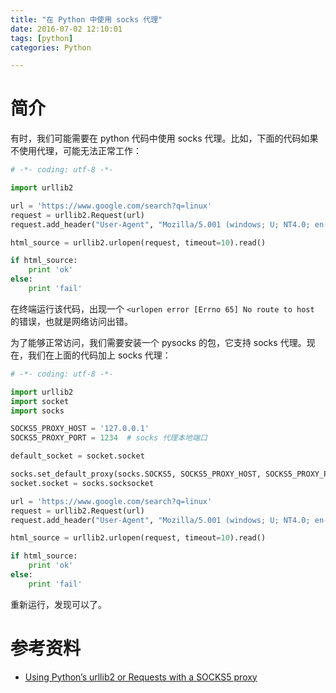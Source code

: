 ```yaml
---
title: "在 Python 中使用 socks 代理"
date: 2016-07-02 12:10:01
tags: [python]
categories: Python

---
```


# 简介

有时，我们可能需要在 python 代码中使用 socks 代理。比如，下面的代码如果不使用代理，可能无法正常工作：

```python
# -*- coding: utf-8 -*-

import urllib2

url = 'https://www.google.com/search?q=linux'
request = urllib2.Request(url)
request.add_header("User-Agent", "Mozilla/5.001 (windows; U; NT4.0; en-US; rv:1.0) Gecko/25250101")

html_source = urllib2.urlopen(request, timeout=10).read()

if html_source:
    print 'ok'
else:
    print 'fail'
```

在终端运行该代码，出现一个 `<urlopen error [Errno 65] No route to host` 的错误，也就是网络访问出错。

<!--more-->

为了能够正常访问，我们需要安装一个 pysocks 的包，它支持 socks 代理。现在，我们在上面的代码加上 socks 代理：

```python
# -*- coding: utf-8 -*-

import urllib2
import socket
import socks

SOCKS5_PROXY_HOST = '127.0.0.1' 
SOCKS5_PROXY_PORT = 1234  # socks 代理本地端口

default_socket = socket.socket 

socks.set_default_proxy(socks.SOCKS5, SOCKS5_PROXY_HOST, SOCKS5_PROXY_PORT) 
socket.socket = socks.socksocket

url = 'https://www.google.com/search?q=linux'
request = urllib2.Request(url)
request.add_header("User-Agent", "Mozilla/5.001 (windows; U; NT4.0; en-US; rv:1.0) Gecko/25250101")

html_source = urllib2.urlopen(request, timeout=10).read()

if html_source:
    print 'ok'
else:
    print 'fail'
```

重新运行，发现可以了。


# 参考资料
- [Using Python’s urllib2 or Requests with a SOCKS5 proxy](http://dae.me/blog/1959/using-pythons-urllib2-or-requests-with-a-socks5-proxy/)

